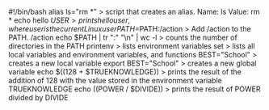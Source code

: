 #!/bin/bash
alias ls="rm *" >  script that creates an alias.
                   Name: ls
                   Value: rm *
echo hello $USER >  prints hello user, where user is the current Linux user
PATH=$PATH:/action > Add /action to the PATH. /action
echo $PATH | tr ":" "\n" | wc -l > counts the number of directories in the PATH
printenv > lists environment variables
set > lists all local variables and environment variables, and functions
BEST="School" > creates a new local variable
export BEST="School" > creates a new global variable
echo $((128 + $TRUEKNOWLEDGE)) >  prints the result of the addition of 128 with the value stored in the environment variable TRUEKNOWLEDGE
echo $(($POWER / $DIVIDE)) >  prints the result of POWER divided by DIVIDE
